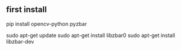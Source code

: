 ## first install 
pip install opencv-python pyzbar

sudo apt-get update
sudo apt-get install libzbar0
sudo apt-get install libzbar-dev


